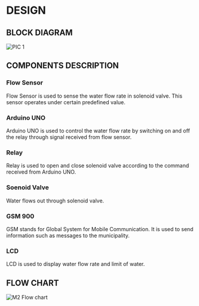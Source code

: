 # DESIGN

## BLOCK DIAGRAM

![PIC 1](https://user-images.githubusercontent.com/98836479/155835248-a39c6c3c-2988-465d-a9f2-0a2f1f9e2b46.PNG)

## COMPONENTS DESCRIPTION

### Flow Sensor

Flow Sensor is used to sense the water flow rate in solenoid valve. This sensor operates under certain predefined value.

### Arduino UNO

Arduino UNO is used to control the water flow rate by switching on and off the relay through signal received from flow sensor.

### Relay

Relay is used to open and close solenoid valve according to the command received from Arduino UNO.

### Soenoid Valve

Water flows out through solenoid valve.

### GSM 900

GSM stands for Global System for Mobile Communication. It is used to send information such as messages to the municipality.

### LCD

LCD is used to display water flow rate and limit of water.

## FLOW CHART

![M2 Flow chart](https://user-images.githubusercontent.com/98836479/155840203-55c060f0-ff6a-4e09-9a6e-0a69f62c17c7.PNG)

